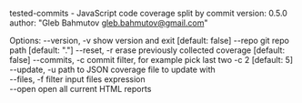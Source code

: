 tested-commits - JavaScript code coverage split by commit
  version: 0.5.0
  author: "Gleb Bahmutov <gleb.bahmutov@gmail.com>"

Options:
  --version, -v  show version and exit                          [default: false]
  --repo         git repo path                                  [default: "."]
  --reset, -r    erase previously collected coverage            [default: false]
  --commits, -c  commit filter, for example pick last two -c 2  [default: 5]
  --update, -u   path to JSON coverage file to update with    
  --files, -f    filter input files expression                
  --open         open all current HTML reports